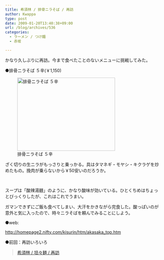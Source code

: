 ```yaml
---
title: 希須林 / 排骨ニラそば / 再訪
author: Kwappa
type: post
date: 2009-01-20T13:40:38+09:00
url: /blog/archives/536
categories:
  - ラーメン / つけ麺
  - 赤坂

---
```

かなり久しぶりに再訪。今まで食べたことのないメニューに挑戦してみた。
  
●排骨ニラそば ５辛(￥1,150)
  
<figure id="attachment_537" aria-describedby="caption-attachment-537" style="width: 320px" class="wp-caption aligncenter"><img src="/blog/images/2009/01/09-01-20_13-40.jpg" alt="排骨ニラそば ５辛" title="排骨ニラそば ５辛" width="320" height="240" class="size-medium wp-image-537" /><figcaption id="caption-attachment-537" class="wp-caption-text">排骨ニラそば ５辛</figcaption></figure>
  
ざく切りの生ニラがもっさりと乗っかる。具はタマネギ・モヤシ・キクラゲを炒めたもの。挽肉が乗らないから￥50安いのだろうか。
  
<br style="clear:both;" />
  
スープは「酸辣湯麺」のように、かなり酸味が効いている。ひとくちめはちょっとびっくりしたが、これはこれでうまい。
  
ガマンできずにご飯も食べてしまい、大汗をかきながら完食した。酸っぱいのが意外と気に入ったので、時々ニラそばを頼んでみることにしよう。
  
●web:
  
http://homepage2.nifty.com/kisurin/htm/akasaka_top.htm
  
●前回：再訪いろいろ

<blockquote class="wp-embedded-content" data-secret="4gKVBfZSZi">
  <p>
    <a href="http://www.kwappa.net/blog/archives/72">希須林 / 坦々麺 / 再訪</a>
  </p>
</blockquote>

<iframe title="&#8220;希須林 / 坦々麺 / 再訪&#8221; &#8212; Kwappa談話室" class="wp-embedded-content" sandbox="allow-scripts" security="restricted" style="position: absolute; clip: rect(1px, 1px, 1px, 1px);" src="http://www.kwappa.net/blog/archives/72/embed#?secret=4gKVBfZSZi" data-secret="4gKVBfZSZi" width="580" height="327" frameborder="0" marginwidth="0" marginheight="0" scrolling="no"></iframe>
